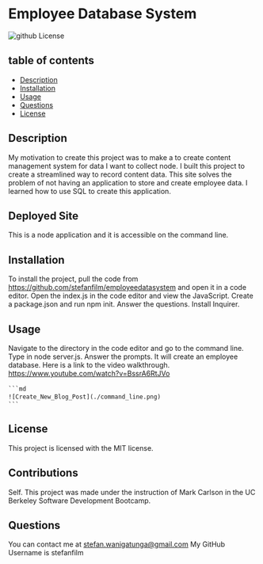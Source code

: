 # Employee Database System
  ![github License](https://img.shields.io/badge/license-MIT-blue.svg)
 
  ## table of contents 
  *  [Description](#description)
  *  [Installation](#installation)
  *  [Usage](#usage)
  *  [Questions](#questions)
  *  [License](#license)
    
  
## Description
My motivation to create this project was to make a to create content management system for data I want to collect node. I built this project to create a streamlined way to record content data. This site solves the problem of not having an application to store and create employee data. I learned how to use SQL to create this application.

## Deployed Site

This is a node application and it is accessible on the command line.

## Installation

To install the project, pull the code from https://github.com/stefanfilm/employeedatasystem and open it in a code editor. Open the index.js in the code editor and view the JavaScript. Create a package.json and run npm init. Answer the questions. Install Inquirer. 

## Usage

Navigate to the directory in the code editor and go to the command line. Type in node server.js. Answer the prompts. It will create an employee database. Here is a link to the video walkthrough. https://www.youtube.com/watch?v=BssrA6RtJVo


    ```md
    ![Create_New_Blog_Post](./command_line.png)
    ```


  ## License
  This project is licensed with the MIT license.
  

  ## Contributions
  Self. This project was made under the instruction of Mark Carlson in the UC Berkeley Software Development Bootcamp.

  ## Questions
  You can contact me at stefan.wanigatunga@gmail.com
  My GitHub Username is stefanfilm